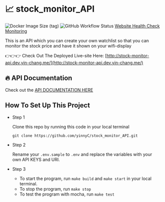 # 📈 stock_monitor_API

![Docker Image Size (tag)](https://img.shields.io/docker/image-size/yinnyc/stock-monitor/latest)
![GitHub Workflow Status](https://img.shields.io/github/workflow/status/yinnyC/stock_monitor_API/Stock-Monitor%20CI)
[Website Health Check Monitoring](https://statuspage.freshping.io/53939-StockMonitor)

This is an API which you can create your own watchlist so that you can monitor the stock price and have it shown on your wifi-display

👉👉👉  Check Out The Deployed Live-site Here: [http://stock-monitor-api.dev.yin-chang.me/](http://stock-monitor-api.dev.yin-chang.me/)

## 🔥 API Documentation

Check out the [API DOCUMENTATION HERE](https://yinnyc.github.io/stock_monitor_API/)

## How To Set Up This Project

- Step 1

  Clone this repo by running this code in your local terminal

  ```terminal command
  git clone https://github.com/yinnyC/stock_monitor_API.git
  ```

- Step 2

  Rename your `.env.sample` to `.env` and replace the variables with your own API KEYS and URI.

- Step 3
  - To start the program, run `make build` and `make start` in your local terminal.
  - To stop the program, run `make stop`
  - To test the program with mocha, run `make test`
